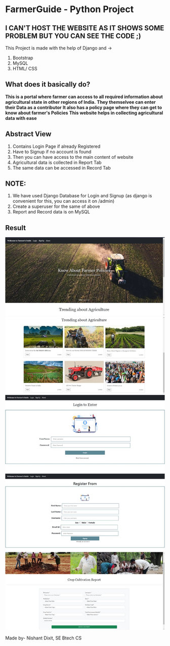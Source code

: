 # FarmerGuide - Python Project 

<h2>I CAN'T HOST THE WEBSITE AS IT SHOWS SOME PROBLEM BUT YOU CAN SEE THE CODE ;)</h2>

This Project is made with the help of Django and ->
1. Bootstrap
2. MySQL
3. HTML/ CSS 

## What does it basically do?

**This is a portal where farmer can access to all required information about agricultural state in other regions of India.**
**They themselvee can enter their Data as a contributor**
**It also has a policy page where they can get to know about farmer's Policies**
**This website helps in collecting agricultural data with ease**

## Abstract View

1. Contains Login Page if already Registered
2. Have to Signup if no account is found
3. Then you can have access to the main content of website
4. Agricultural data is collected in Report Tab
5. The same data can be accessed in Record Tab

## NOTE:

1. We have used Django Database for Login and Signup (as django is convenient for this, you can access it on /admin)
2. Create a superuser for the same of above
3. Report and Record data is on MySQL

## Result 

![result1](https://github.com/nishaaannnt/FarmerGuide/blob/main/hello/zResult(no%20code)/Picture1.jpg)
![result2](https://github.com/nishaaannnt/FarmerGuide/blob/main/hello/zResult(no%20code)/Picture2.jpg)
![result3](https://github.com/nishaaannnt/FarmerGuide/blob/main/hello/zResult(no%20code)/Picture3.jpg)
![result4](https://github.com/nishaaannnt/FarmerGuide/blob/main/hello/zResult(no%20code)/Picture4.jpg)
![result5](https://github.com/nishaaannnt/FarmerGuide/blob/main/hello/zResult(no%20code)/Picture5.jpg)

Made by- Nishant Dixit, SE Btech CS


